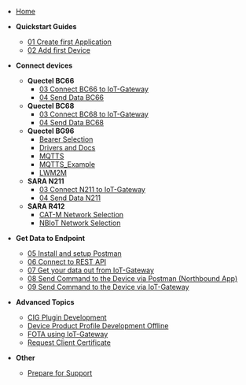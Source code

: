 * [Home](/)

- **Quickstart Guides**
	- [01 Create first Application](01_Create_first_Application.md)
	- [02 Add first Device](02_Add_first_Device.md)

- **Connect devices**
	- **Quectel BC66**
		- [03 Connect BC66 to IoT-Gateway](./Quectel_BC66/03_Connect_device_to_IoT-Gateway.md)
		- [04 Send Data BC66](./Quectel_BC66/04_Send_Data_BC66.md)
	- **Quectel BC68**
		- [03 Connect BC68 to IoT-Gateway](./Quectel_BC68/03_Connect_device_to_IoT-Gateway.md)
		- [04 Send Data BC68](./Quectel_BC68/04_Send_Data_BC68.md)
	- **Quectel BG96**
		- [Bearer Selection](./Quectel_BG96/Bearer_Selection.md)
		- [Drivers and Docs](./Quectel_BG96/Drivers_and_Docs.md)
		- [MQTTS](./Quectel_BG96/MQTTS.md)
		- [MQTTS_Example](./Quectel_BG96/MQTTS_Example.md)
		- [LWM2M](./Quectel_BG96/LWM2M.md)
	- **SARA N211**
		- [03 Connect N211 to IoT-Gateway](./SARA_N211/03_Connect_device_to_IoT-Gateway.md)
		- [04 Send Data N211](./SARA_N211/04_Send_Data_N211.md)
	- **SARA R412**
		- [CAT-M  Network Selection](./SARA_R412/CAT-M_Network_Selection.md)
		- [NBIoT Network Selection](./SARA_R412/NBIoT_Network_Selection.md)

- **Get Data to Endpoint**
	- [05 Install and setup Postman](./Application_Enablement/05_Install_and_setup_Postman.md)
	- [06 Connect to REST API](./Application_Enablement/06_Connect_to_REST_API.md)
	- [07 Get your data out from IoT-Gateway](./Application_Enablement/07_Get_your_data_out_from_IoT-Gateway.md)
	- [08 Send Command to the Device via Postman (Northbound App)](./Application_Enablement/08_Send_Command_to_the_Device_via_Postman.md)
	- [09 Send Command to the Device via IoT-Gateway](./Application_Enablement/09_Send_Command_to_the_Device_via_IoT-Gateway.md)

- **Advanced Topics**
	- [CIG Plugin Development](./Advanced_Topics/CIG_Plugin_Development.md)
	- [Device Product Profile Development Offline](./Advanced_Topics/Device_Product_Profile_Development_Offline.md)
	- [FOTA using IoT-Gateway](./Advanced_Topics/FOTA_using_IoT-Gateway.md)
	- [Request Client Certificate](./Advanced_Topics/Request_Client_Certificate.md)

- **Other**
	- [Prepare for Support](00_Prepare_for_Support.md)